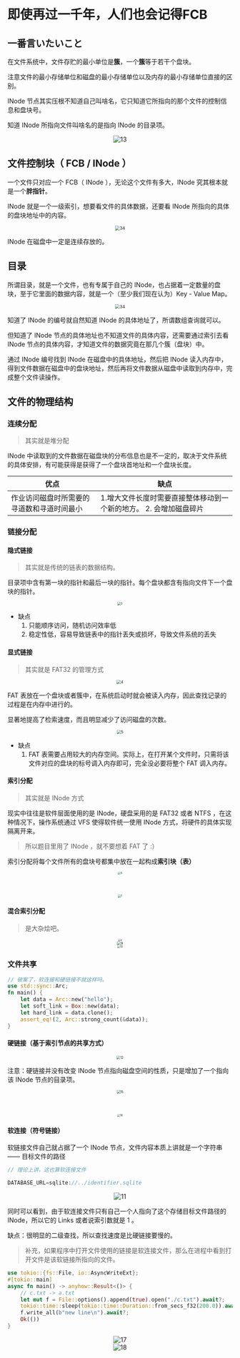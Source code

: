 # 即使再过一千年，人们也会记得FCB

## 一番言いたいこと

在文件系统中，文件存贮的最小单位是**簇**，一个**簇**等于若干个盘块。

注意文件的最小存储单位和磁盘的最小存储单位以及内存的最小存储单位直接的区别。

INode 节点其实压根不知道自己叫啥名，它只知道它所指向的那个文件的控制信息和盘块号。

知道 INode 所指向文件叫啥名的是指向 INode 的目录项。

<div align="center">
  <img src="./media_10/13.png" alt="13" style="zoom:100%;"/>
</div>

## 文件控制块（ FCB / INode ）

一个文件只对应一个 FCB（ INode ），无论这个文件有多大，INode 究其根本就是一个**胖指针**。

INode 就是一个一级索引，想要看文件的具体数据，还要看 INode 所指向的具体的盘块地址中的内容。

<div align="center">
  <img src="./media_10/1.png" alt="34" style="zoom:67%;"/>
</div>

INode 在磁盘中一定是连续存放的。

## 目录

所谓目录，就是一个文件，也有专属于自己的 INode，也占据着一定数量的盘块，至于它里面的数据内容，就是一个（至少我们现在认为）Key - Value Map。

<div align="center">
  <img src="./media_10/2.png" alt="34" style="zoom:67%;"/>
</div>

知道了 INode 的编号就自然知道 INode 的具体地址了，所谓数组查询就可以。

但知道了 INode 节点的具体地址也不知道文件的具体内容，还需要通过索引去看 INode 节点的具体内容，才知道文件的数据究竟在那几个簇（盘块）中。

通过 INode 编号找到 INode 在磁盘中的具体地址，然后把 INode 读入内存中，得到文件数据在磁盘中的盘块地址，然后再将文件数据从磁盘中读取到内存中，完成整个文件读操作。

## 文件的物理结构

### 连续分配

> 其实就是堆分配

INode 中读取到的文件数据在磁盘块的分布信息也是不一定的，取决于文件系统的具体安排，有可能获得是获得了一个盘块首地址和一个盘块长度。

| 优点                                       | 缺点                                                               |
| ------------------------------------------ | ------------------------------------------------------------------ |
| 作业访问磁盘时所需要的寻道数和寻道时间最小 | 1.增大文件长度时需要直接整体移动到一个新的地方。 2. 会增加磁盘碎片 |

### 链接分配

#### 隐式链接

> 其实就是传统的链表的数据结构。

目录项中含有第一块的指针和最后一块的指针。每个盘块都含有指向文件下一个盘块的指针。

<div align="center">
  <img src="./media_10/3.png" alt="3" style="zoom:45%;"/>
</div>

- 缺点
  1. 只能顺序访问，随机访问效率低
  2. 稳定性低，容易导致链表中的指针丢失或损坏，导致文件系统的丢失

#### 显式链接

> 其实就是 FAT32 的管理方式

<div align="center">
  <img src="./media_10/4.png" alt="4" style="zoom:60%;"/>
</div>

FAT 表放在一个盘块或者簇中，在系统启动时就会被读入内存，因此查找记录的过程是在内存中进行的。

显著地提高了检索速度，而且明显减少了访问磁盘的次数。

<div align="center">
  <img src="./media_10/5.png" alt="5" style="zoom:60%;"/>
</div>

- 缺点
  1. FAT 表需要占用较大的内存空间。实际上，在打开某个文件时，只需将该文件对应的盘块的标号调入内存即可，完全没必要将整个 FAT 调入内存。

#### 索引分配

> 其实就是 INode 方式

现实中往往是软件层面使用的是 INode，硬盘采用的是 FAT32 或者 NTFS ，在这种情况下，操作系统通过 VFS 使得软件统一使用 INode 方式，将硬件的具体实现隔离开来。

> 所以题目里用了 INode ，就不要想着 FAT 了 :）

索引分配将每个文件所有的盘块号都集中放在一起构成**索引块（表）**

<div align="center">
  <img src="./media_10/6.png" alt="6" style="zoom:40%;"/>
</div>

&nbsp;

<div align="center">
  <img src="./media_10/7.png" alt="7" style="zoom:40%;"/>
</div>

#### 混合索引分配

> 是大杂烩吧。

<div align="center">
  <img src="./media_10/8.png" alt="8" style="zoom:36%;"/>
</div>

<div align="center">
  <img src="./media_10/9.png" alt="9" style="zoom:54%;"/>
</div>

<div align="center">
  <img src="./media_10/10.png" alt="10" style="zoom:40%;"/>
</div>

### 文件共享

```rust
// 破案了，软连接和硬链接不就这样吗。
use std::sync::Arc;
fn main() {
    let data = Arc::new("hello");
    let soft_link = Box::new(data);
    let hard_link = data.clone();
    assert_eq!(2, Arc::strong_count(&data));
}
```

#### 硬链接（基于索引节点的共享方式）

<div align="center">
  <img src="./media_10/12.png" alt="12" style="zoom:50%;"/>
</div>

注意：硬链接并没有改变 INode 节点指向磁盘空间的性质，只是增加了一个指向该 INode 节点的目录项。

<div align="center">
  <img src="./media_10/15.png" alt="15" style="zoom:50%;"/>
</div>

&nbsp;

<div align="center">
  <img src="./media_10/16.png" alt="16" style="zoom:40%;"/>
</div>

#### 软连接（符号链接）

软链接文件自己就占据了一个 INode 节点，文件内容本质上讲就是一个字符串 —— 目标文件的路径

```rust
// 理论上讲，这也算软连接文件

DATABASE_URL=sqlite://../identifier.sqlite
```

<div align="center">
  <img src="./media_10/11.png" alt="11" style="zoom:100%;"/>
</div>

同时可以看到，由于软连接文件只有自己一个人指向了这个存储目标文件路径的 INode，所以它的 Links 或者说索引数就是 1 。

缺点：很明显的二级查找，所以查找速度是比硬链接要慢的。

> 补充，如果程序中打开文件使用的链接是软连接文件，那么在进程中看到打开文件是该软链接所指向的文件。

```rust
use tokio::{fs::File, io::AsyncWriteExt};
#[tokio::main]
async fn main() -> anyhow::Result<()> {
    // c.txt -> a.txt
    let mut f = File::options().append(true).open("./c.txt").await?;
    tokio::time::sleep(tokio::time::Duration::from_secs_f32(200.0)).await;
    f.write_all(b"new line\n").await?;
    Ok(())
}
```

<div align="center">
  <img src="./media_10/17.png" alt="17" style="zoom:100%;"/>
</div>

<div align="center">
  <img src="./media_10/18.png" alt="18" style="zoom:100%;"/>
</div>
